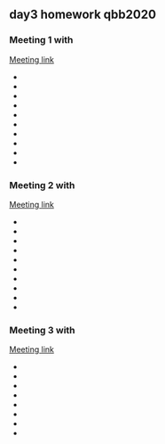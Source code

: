 ## day3 homework qbb2020

### Meeting 1 with
[Meeting link]()

*
*
*
*
*
*
*
*
*
*

### Meeting 2 with
[Meeting link]()

*
*
*
*
*
*
*
*
*
*


### Meeting 3 with
[Meeting link]()

*
*
*
*
*
*
*
*
